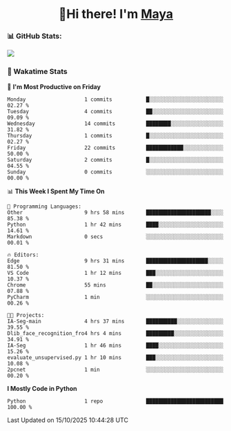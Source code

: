  <h1 align="center">👋Hi there! I'm <a href="https://liumyblog.cn">Maya</a></h1>

### 📊 GitHub Stats:
<p href="https://github.com/anuraghazra/github-readme-stats">
<img align="left" src="https://github-readme-stats.vercel.app/api?username=liumy-lay&show_icons=true&title_color=ffffff&icon_color=ffffff&text_color=ffffff&bg_color=D80835&hide_title=true" />
</p>
<br clear="left"/>

### 🚀 Wakatime Stats
<!--START_SECTION:waka-->
📅 **I'm Most Productive on Friday** 

```text
Monday                   1 commits           █░░░░░░░░░░░░░░░░░░░░░░░░   02.27 % 
Tuesday                  4 commits           ██░░░░░░░░░░░░░░░░░░░░░░░   09.09 % 
Wednesday                14 commits          ████████░░░░░░░░░░░░░░░░░   31.82 % 
Thursday                 1 commits           █░░░░░░░░░░░░░░░░░░░░░░░░   02.27 % 
Friday                   22 commits          ████████████░░░░░░░░░░░░░   50.00 % 
Saturday                 2 commits           █░░░░░░░░░░░░░░░░░░░░░░░░   04.55 % 
Sunday                   0 commits           ░░░░░░░░░░░░░░░░░░░░░░░░░   00.00 % 
```


📊 **This Week I Spent My Time On** 

```text
💬 Programming Languages: 
Other                    9 hrs 58 mins       █████████████████████░░░░   85.38 % 
Python                   1 hr 42 mins        ████░░░░░░░░░░░░░░░░░░░░░   14.61 % 
Markdown                 0 secs              ░░░░░░░░░░░░░░░░░░░░░░░░░   00.01 % 

🔥 Editors: 
Edge                     9 hrs 31 mins       ████████████████████░░░░░   81.50 % 
VS Code                  1 hr 12 mins        ███░░░░░░░░░░░░░░░░░░░░░░   10.37 % 
Chrome                   55 mins             ██░░░░░░░░░░░░░░░░░░░░░░░   07.88 % 
PyCharm                  1 min               ░░░░░░░░░░░░░░░░░░░░░░░░░   00.26 % 

🐱‍💻 Projects: 
IA-Seg-main              4 hrs 37 mins       ██████████░░░░░░░░░░░░░░░   39.55 % 
Dlib_face_recognition_fro4 hrs 4 mins        █████████░░░░░░░░░░░░░░░░   34.91 % 
IA-Seg                   1 hr 46 mins        ████░░░░░░░░░░░░░░░░░░░░░   15.26 % 
evaluate_unsupervised.py 1 hr 10 mins        ███░░░░░░░░░░░░░░░░░░░░░░   10.08 % 
2pcnet                   1 min               ░░░░░░░░░░░░░░░░░░░░░░░░░   00.20 % 
```

**I Mostly Code in Python** 

```text
Python                   1 repo              █████████████████████████   100.00 % 
```




 Last Updated on 15/10/2025 10:44:28 UTC
<!--END_SECTION:waka-->
